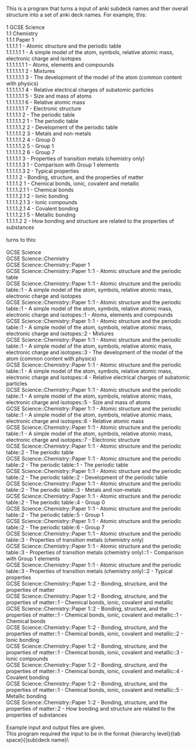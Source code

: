 This is a program that turns a input of anki subdeck names and ther overall structure into a set of anki deck names. For example, this:\
\
1	GCSE Science\
1.1	Chemistry\
1.1.1	Paper 1\
1.1.1.1	1 - Atomic structure and the periodic table\
1.1.1.1.1	1 - A simple model of the atom, symbols, relative atomic mass, electronic charge and isotopes\
1.1.1.1.1.1	1 - Atoms, elements and compounds\
1.1.1.1.1.1	2 - Mixtures\
1.1.1.1.1.1	3 - The development of the model of the atom (common content with physics)\
1.1.1.1.1.1	4 - Relative electrical charges of subatomic particles\
1.1.1.1.1.1	5 - Size and mass of atoms\
1.1.1.1.1.1	6 - Relative atomic mass\
1.1.1.1.1.1	7 - Electronic structure\
1.1.1.1.1	2 - The periodic table\
1.1.1.1.1.2	1 - The periodic table\
1.1.1.1.1.2	2 - Development of the periodic table\
1.1.1.1.1.2	3 - Metals and non-metals\
1.1.1.1.1.2	4 - Group 0\
1.1.1.1.1.2	5 - Group 1\
1.1.1.1.1.2	6 - Group 7\
1.1.1.1.1	3 - Properties of transition metals (chemistry only)\
1.1.1.1.1.3	1 - Comparison with Group 1 elements\
1.1.1.1.1.3	2 - Typical properties\
1.1.1.1	2 - Bonding, structure, and the properties of matter\
1.1.1.1.2	1 - Chemical bonds, ionic, covalent and metallic\
1.1.1.1.2.1	1 - Chemical bonds\
1.1.1.1.2.1	2 - Ionic bonding\
1.1.1.1.2.1	3 - Ionic compounds\
1.1.1.1.2.1	4 - Covalent bonding\
1.1.1.1.2.1	5 - Metallic bonding\
1.1.1.1.2	2 - How bonding and structure are related to the properties of substances\
\
turns to this:\
\
GCSE Science\
GCSE Science::Chemistry\
GCSE Science::Chemistry::Paper 1\
GCSE Science::Chemistry::Paper 1::1 - Atomic structure and the periodic table\
GCSE Science::Chemistry::Paper 1::1 - Atomic structure and the periodic table::1 - A simple model of the atom, symbols, relative atomic mass, electronic charge and isotopes\
GCSE Science::Chemistry::Paper 1::1 - Atomic structure and the periodic table::1 - A simple model of the atom, symbols, relative atomic mass, electronic charge and isotopes::1 - Atoms, elements and compounds\
GCSE Science::Chemistry::Paper 1::1 - Atomic structure and the periodic table::1 - A simple model of the atom, symbols, relative atomic mass, electronic charge and isotopes::2 - Mixtures\
GCSE Science::Chemistry::Paper 1::1 - Atomic structure and the periodic table::1 - A simple model of the atom, symbols, relative atomic mass, electronic charge and isotopes::3 - The development of the model of the atom (common content with physics)\
GCSE Science::Chemistry::Paper 1::1 - Atomic structure and the periodic table::1 - A simple model of the atom, symbols, relative atomic mass, electronic charge and isotopes::4 - Relative electrical charges of subatomic particles\
GCSE Science::Chemistry::Paper 1::1 - Atomic structure and the periodic table::1 - A simple model of the atom, symbols, relative atomic mass, electronic charge and isotopes::5 - Size and mass of atoms\
GCSE Science::Chemistry::Paper 1::1 - Atomic structure and the periodic table::1 - A simple model of the atom, symbols, relative atomic mass, electronic charge and isotopes::6 - Relative atomic mass\
GCSE Science::Chemistry::Paper 1::1 - Atomic structure and the periodic table::1 - A simple model of the atom, symbols, relative atomic mass, electronic charge and isotopes::7 - Electronic structure\
GCSE Science::Chemistry::Paper 1::1 - Atomic structure and the periodic table::2 - The periodic table\
GCSE Science::Chemistry::Paper 1::1 - Atomic structure and the periodic table::2 - The periodic table::1 - The periodic table\
GCSE Science::Chemistry::Paper 1::1 - Atomic structure and the periodic table::2 - The periodic table::2 - Development of the periodic table\
GCSE Science::Chemistry::Paper 1::1 - Atomic structure and the periodic table::2 - The periodic table::3 - Metals and non-metals\
GCSE Science::Chemistry::Paper 1::1 - Atomic structure and the periodic table::2 - The periodic table::4 - Group 0\
GCSE Science::Chemistry::Paper 1::1 - Atomic structure and the periodic table::2 - The periodic table::5 - Group 1\
GCSE Science::Chemistry::Paper 1::1 - Atomic structure and the periodic table::2 - The periodic table::6 - Group 7\
GCSE Science::Chemistry::Paper 1::1 - Atomic structure and the periodic table::3 - Properties of transition metals (chemistry only)\
GCSE Science::Chemistry::Paper 1::1 - Atomic structure and the periodic table::3 - Properties of transition metals (chemistry only)::1 - Comparison with Group 1 elements\
GCSE Science::Chemistry::Paper 1::1 - Atomic structure and the periodic table::3 - Properties of transition metals (chemistry only)::2 - Typical properties\
GCSE Science::Chemistry::Paper 1::2 - Bonding, structure, and the properties of matter\
GCSE Science::Chemistry::Paper 1::2 - Bonding, structure, and the properties of matter::1 - Chemical bonds, ionic, covalent and metallic\
GCSE Science::Chemistry::Paper 1::2 - Bonding, structure, and the properties of matter::1 - Chemical bonds, ionic, covalent and metallic::1 - Chemical bonds\
GCSE Science::Chemistry::Paper 1::2 - Bonding, structure, and the properties of matter::1 - Chemical bonds, ionic, covalent and metallic::2 - Ionic bonding\
GCSE Science::Chemistry::Paper 1::2 - Bonding, structure, and the properties of matter::1 - Chemical bonds, ionic, covalent and metallic::3 - Ionic compounds\
GCSE Science::Chemistry::Paper 1::2 - Bonding, structure, and the properties of matter::1 - Chemical bonds, ionic, covalent and metallic::4 - Covalent bonding\
GCSE Science::Chemistry::Paper 1::2 - Bonding, structure, and the properties of matter::1 - Chemical bonds, ionic, covalent and metallic::5 - Metallic bonding\
GCSE Science::Chemistry::Paper 1::2 - Bonding, structure, and the properties of matter::2 - How bonding and structure are related to the properties of substances\
\
Example input and output files are given.\
This program required the input to be in the format {hierarchy level}{tab space}{(sub)deck name}\
